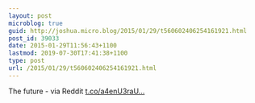 ```yaml
---
layout: post
microblog: true
guid: http://joshua.micro.blog/2015/01/29/t560602406254161921.html
post_id: 39033
date: 2015-01-29T11:56:43+1100
lastmod: 2019-07-30T17:41:38+1100
type: post
url: /2015/01/29/t560602406254161921.html
---
```

The future - via Reddit [t.co/a4enU3raU...](http://t.co/a4enU3raUq)
